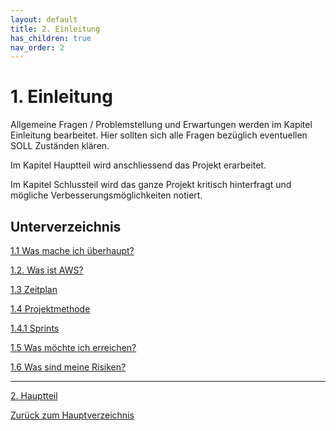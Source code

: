 ```yaml
---
layout: default
title: 2. Einleitung
has_children: true
nav_order: 2
---
```


# 1. Einleitung

Allgemeine Fragen / Problemstellung und Erwartungen werden im Kapitel Einleitung bearbeitet.
Hier sollten sich alle Fragen bezüglich eventuellen SOLL Zuständen klären.

Im Kapitel Hauptteil wird anschliessend das Projekt erarbeitet.

Im Kapitel Schlussteil wird das ganze Projekt kritisch hinterfragt und mögliche Verbesserungsmöglichkeiten notiert.

## Unterverzeichnis

[1.1 Was mache ich überhaupt?](./projektidee.md)

[1.2. Was ist AWS?](./was_ist_aws.md)

[1.3 Zeitplan](./zeitplan.md)

[1.4 Projektmethode](./projektmethode.md)

[1.4.1 Sprints](./sprints.md)

[1.5 Was möchte ich erreichen?](./ziele.md)

[1.6 Was sind meine Risiken?](./risiken.md)

-----

[2. Hauptteil](../Hauptteil/README.md)

[Zurück zum Hauptverzeichnis](../README.md)
